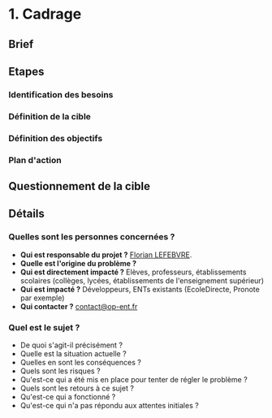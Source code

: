 # 1. Cadrage

## Brief

## Etapes

### Identification des besoins

### Définition de la cible

### Définition des objectifs

### Plan d'action

## Questionnement de la cible

## Détails

### Quelles sont les personnes concernées ?

- **Qui est responsable du projet ?** [Florian LEFEBVRE](https://github.com/florian-lefebvre).
- **Quelle est l'origine du problème ?**
- **Qui est directement impacté ?** Elèves, professeurs, établissements scolaires (collèges, lycées, établissements de l'enseignement supérieur)
- **Qui est impacté ?** Développeurs, ENTs existants (EcoleDirecte, Pronote par exemple)
- **Qui contacter ?** contact@op-ent.fr

### Quel est le sujet ?

- De quoi s'agit-il précisément ?
- Quelle est la situation actuelle ?
- Quelles en sont les conséquences ?
- Quels sont les risques ?
- Qu'est-ce qui a été mis en place pour tenter de régler le problème ?
- Quels sont les retours à ce sujet ?
- Qu'est-ce qui a fonctionné ?
- Qu'est-ce qui n'a pas répondu aux attentes initiales ?
